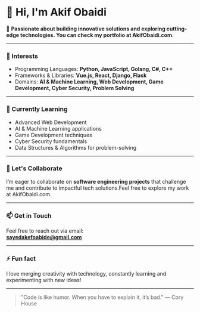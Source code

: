 # 👋 Hi, I'm Akif Obaidi

🚀 **Passionate about building innovative solutions and exploring cutting-edge technologies. You can check my portfolio at AkifObaidi.com.**

---

### 👀 Interests
- Programming Languages: **Python, JavaScript, Golang, C#, C++**
- Frameworks & Libraries: **Vue.js, React, Django, Flask**
- Domains: **AI & Machine Learning, Web Development, Game Development, Cyber Security, Problem Solving**

---

### 🌱 Currently Learning
- Advanced Web Development
- AI & Machine Learning applications
- Game Development techniques
- Cyber Security fundamentals
- Data Structures & Algorithms for problem-solving

---

### 💞️ Let's Collaborate
I’m eager to collaborate on **software engineering projects** that challenge me and contribute to impactful tech solutions.Feel free to explore my work at AkifObaidi.com.

---

### 📫 Get in Touch
Feel free to reach out via email:  
**sayedakefoabide@gmail.com**

---

### ⚡ Fun fact
I love merging creativity with technology, constantly learning and experimenting with new ideas!

---

> "Code is like humor. When you have to explain it, it’s bad." — Cory House
